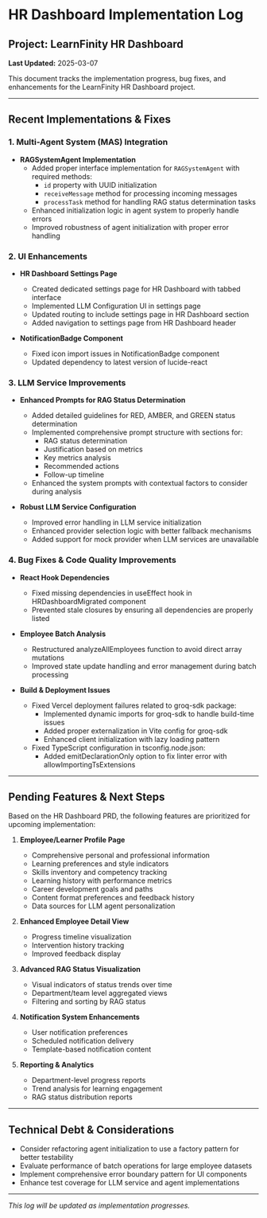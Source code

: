 # HR Dashboard Implementation Log

## Project: LearnFinity HR Dashboard
**Last Updated:** 2025-03-07

This document tracks the implementation progress, bug fixes, and enhancements for the LearnFinity HR Dashboard project.

---

## Recent Implementations & Fixes

### 1. Multi-Agent System (MAS) Integration

- **RAGSystemAgent Implementation**
  - Added proper interface implementation for `RAGSystemAgent` with required methods:
    - `id` property with UUID initialization
    - `receiveMessage` method for processing incoming messages
    - `processTask` method for handling RAG status determination tasks
  - Enhanced initialization logic in agent system to properly handle errors
  - Improved robustness of agent initialization with proper error handling

### 2. UI Enhancements

- **HR Dashboard Settings Page**
  - Created dedicated settings page for HR Dashboard with tabbed interface
  - Implemented LLM Configuration UI in settings page
  - Updated routing to include settings page in HR Dashboard section
  - Added navigation to settings page from HR Dashboard header

- **NotificationBadge Component**
  - Fixed icon import issues in NotificationBadge component
  - Updated dependency to latest version of lucide-react

### 3. LLM Service Improvements

- **Enhanced Prompts for RAG Status Determination**
  - Added detailed guidelines for RED, AMBER, and GREEN status determination
  - Implemented comprehensive prompt structure with sections for:
    - RAG status determination
    - Justification based on metrics
    - Key metrics analysis
    - Recommended actions
    - Follow-up timeline
  - Enhanced the system prompts with contextual factors to consider during analysis

- **Robust LLM Service Configuration**
  - Improved error handling in LLM service initialization
  - Enhanced provider selection logic with better fallback mechanisms
  - Added support for mock provider when LLM services are unavailable

### 4. Bug Fixes & Code Quality Improvements

- **React Hook Dependencies**
  - Fixed missing dependencies in useEffect hook in HRDashboardMigrated component
  - Prevented stale closures by ensuring all dependencies are properly listed

- **Employee Batch Analysis**
  - Restructured analyzeAllEmployees function to avoid direct array mutations
  - Improved state update handling and error management during batch processing

- **Build & Deployment Issues**
  - Fixed Vercel deployment failures related to groq-sdk package:
    - Implemented dynamic imports for groq-sdk to handle build-time issues
    - Added proper externalization in Vite config for groq-sdk
    - Enhanced client initialization with lazy loading pattern
  - Fixed TypeScript configuration in tsconfig.node.json:
    - Added emitDeclarationOnly option to fix linter error with allowImportingTsExtensions

---

## Pending Features & Next Steps

Based on the HR Dashboard PRD, the following features are prioritized for upcoming implementation:

1. **Employee/Learner Profile Page**
   - Comprehensive personal and professional information
   - Learning preferences and style indicators
   - Skills inventory and competency tracking
   - Learning history with performance metrics
   - Career development goals and paths
   - Content format preferences and feedback history
   - Data sources for LLM agent personalization

2. **Enhanced Employee Detail View**
   - Progress timeline visualization
   - Intervention history tracking
   - Improved feedback display

3. **Advanced RAG Status Visualization**
   - Visual indicators of status trends over time
   - Department/team level aggregated views
   - Filtering and sorting by RAG status

4. **Notification System Enhancements**
   - User notification preferences
   - Scheduled notification delivery
   - Template-based notification content

5. **Reporting & Analytics**
   - Department-level progress reports
   - Trend analysis for learning engagement
   - RAG status distribution reports

---

## Technical Debt & Considerations

- Consider refactoring agent initialization to use a factory pattern for better testability
- Evaluate performance of batch operations for large employee datasets
- Implement comprehensive error boundary pattern for UI components
- Enhance test coverage for LLM service and agent implementations

---

*This log will be updated as implementation progresses.* 